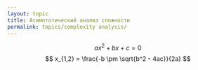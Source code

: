 ```yaml
---
layout: topic
title: Асимптотический анализ сложности
permalink: topics/complexity analysis/
---
```


$$ ax^2 + bx + c = 0 $$
$$ x_{1,2} = \frac{-b \pm \sqrt{b^2 - 4ac}}{2a} $$
